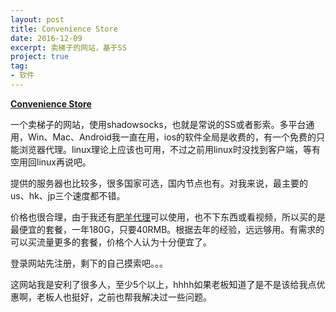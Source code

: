 ```yaml
---
layout: post
title: Convenience Store
date: 2016-12-09
excerpt: 卖梯子的网站，基于SS
project: true
tag: 
- 软件
---
```




[**Convenience Store**](https://www.ssgodie.pw)

一个卖梯子的网站，使用shadowsocks，也就是常说的SS或者影索。多平台通用，Win、Mac、Android我一直在用，ios的软件全局是收费的，有一个免费的只能浏览器代理。linux理论上应该也可用，不过之前用linux时没找到客户端，等有空用回linux再说吧。

提供的服务器也比较多，很多国家可选，国内节点也有。对我来说，最主要的us、hk、jp三个速度都不错。

价格也很合理，由于我还有[肥羊代理](http://www.phiy.me/)可以使用，也不下东西或看视频，所以买的是最便宜的套餐，一年180G，只要40RMB。根据去年的经验，远远够用。有需求的可以买流量更多的套餐，价格个人认为十分便宜了。

登录网站先注册，剩下的自己摸索吧。。。

这网站我是安利了很多人，至少5个以上，hhhh如果老板知道了是不是该给我点优惠啊，老板人也挺好，之前也帮我解决过一些问题。